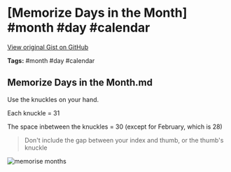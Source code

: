 # [Memorize Days in the Month] #month #day #calendar

[View original Gist on GitHub](https://gist.github.com/Integralist/a7dda88c5959e3684fc9cd467464813d)

**Tags:** #month #day #calendar

## Memorize Days in the Month.md

Use the knuckles on your hand.

Each knuckle = 31

The space inbetween the knuckles = 30 (except for February, which is 28)

> Don't include the gap between your index and thumb, or the thumb's knuckle

![memorise months](https://user-images.githubusercontent.com/180050/41415593-d785926c-6fe0-11e8-8299-1e54e84a1522.png)

